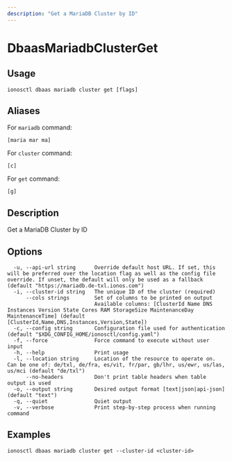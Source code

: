 ```yaml
---
description: "Get a MariaDB Cluster by ID"
---
```


# DbaasMariadbClusterGet

## Usage

```text
ionosctl dbaas mariadb cluster get [flags]
```

## Aliases

For `mariadb` command:

```text
[maria mar ma]
```

For `cluster` command:

```text
[c]
```

For `get` command:

```text
[g]
```

## Description

Get a MariaDB Cluster by ID

## Options

```text
  -u, --api-url string      Override default host URL. If set, this will be preferred over the location flag as well as the config file override. If unset, the default will only be used as a fallback (default "https://mariadb.de-txl.ionos.com")
  -i, --cluster-id string   The unique ID of the cluster (required)
      --cols strings        Set of columns to be printed on output 
                            Available columns: [ClusterId Name DNS Instances Version State Cores RAM StorageSize MaintenanceDay MaintenanceTime] (default [ClusterId,Name,DNS,Instances,Version,State])
  -c, --config string       Configuration file used for authentication (default "$XDG_CONFIG_HOME/ionosctl/config.yaml")
  -f, --force               Force command to execute without user input
  -h, --help                Print usage
  -l, --location string     Location of the resource to operate on. Can be one of: de/txl, de/fra, es/vit, fr/par, gb/lhr, us/ewr, us/las, us/mci (default "de/txl")
      --no-headers          Don't print table headers when table output is used
  -o, --output string       Desired output format [text|json|api-json] (default "text")
  -q, --quiet               Quiet output
  -v, --verbose             Print step-by-step process when running command
```

## Examples

```text
ionosctl dbaas mariadb cluster get --cluster-id <cluster-id>
```

